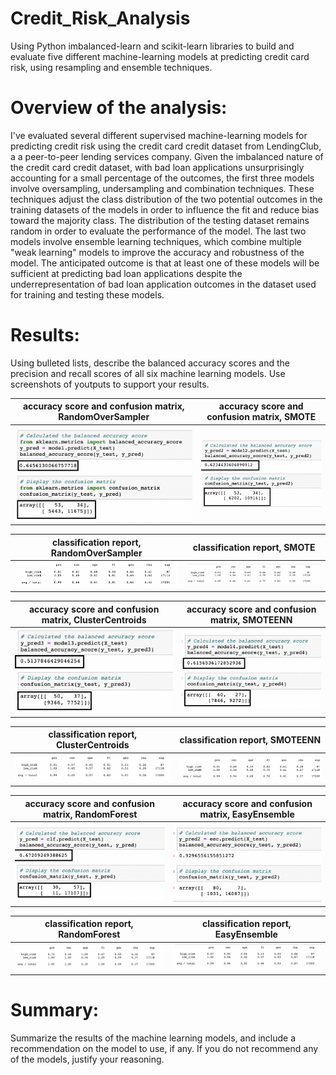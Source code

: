 # Credit_Risk_Analysis
Using Python imbalanced-learn and scikit-learn libraries to build and evaluate five different machine-learning models at predicting credit card risk, using resampling and ensemble techniques. 

# Overview of the analysis: 
I've evaluated several different supervised machine-learning models for predicting credit risk using the credit card credit dataset from LendingClub, a a peer-to-peer lending services company. Given the imbalanced nature of the credit card credit dataset, with bad loan applications unsurprisingly accounting for a small percentage of the outcomes, the first three models involve oversampling, undersampling and combination techniques. These techniques adjust the class distribution of the two potential outcomes in the training datasets of the models in order to influence the fit and reduce bias toward the majority class. The distribution of the testing dataset remains random in order to evaluate the performance of the model. The last two models involve ensemble learning techniques, which combine multiple "weak learning" models to improve the accuracy and robustness of the model. The anticipated outcome is that at least one of these models will be sufficient at predicting bad loan applications despite the underrepresentation of bad loan application outcomes in the dataset used for training and testing these models. 

# Results: 
Using bulleted lists, describe the balanced accuracy scores and the precision and recall scores of all six machine learning models. Use screenshots of youtputs to support your results.


| accuracy score and confusion matrix, RandomOverSampler | accuracy score and confusion matrix, SMOTE 
:------------------------:|:---------------------------------:
![RandomOverSampler_score_and_matrix](Images/RandomOverSampler_score_and_matrix.png) | ![SMOTE_score_matrix](Images/SMOTE_score_matrix.png)

| classification report, RandomOverSampler | classification report, SMOTE 
:---------------------:|:---------------------------:
![RandomOverSampler_classification_report](Images/RandomOverSampler_classification_report.png) | ![SMOTE_classification_report](Images/SMOTE_classification_report.png)

| accuracy score and confusion matrix, ClusterCentroids | accuracy score and confusion matrix, SMOTEENN |
:----------------------:|:------------------------------:
![ClusterCentroids_score_matrix](Images/ClusterCentroids_score_matrix.png) | ![SMOTEENN_score_matrix](Images/SMOTEENN_score_matrix.png)

| classification report, ClusterCentroids | classification report, SMOTEENN |
:-------------------------:|:---------------------------------:
![ClusterCentroids_classification_report](Images/ClusterCentroids_classification_report.png) | ![SMOTEENN_classification_report](Images/SMOTEENN_classification_report.png)

| accuracy score and confusion matrix, RandomForest | accuracy score and confusion matrix, EasyEnsemble 
:--------------------------:|:------------------------------------:
![RandomForest_score_matrix](Images/RandomForest_score_matrix.png) | ![EasyEnsemble_score_matrix](Images/EasyEnsemble_score_matrix.png)

| classification report, RandomForest | classification report, EasyEnsemble
:-------------------------------:|:---------------------------:
![RandomForest_classification_report](Images/RandomForest_classification_report.png) | ![EasyEnsemble_classification_report](Images/EasyEnsemble_classification_report.png) 

# Summary: 
Summarize the results of the machine learning models, and include a recommendation on the model to use, if any. If you do not recommend any of the models, justify your reasoning.
